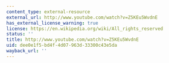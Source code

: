 ```yaml
---
content_type: external-resource
external_url: http://www.youtube.com/watch?v=Z5KEu5WvdnE
has_external_license_warning: true
license: https://en.wikipedia.org/wiki/All_rights_reserved
status: ''
title: http://www.youtube.com/watch?v=Z5KEu5WvdnE
uid: dee0e1f5-bd4f-4d07-963d-33300c43e5da
wayback_url: ''
---
```

